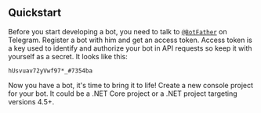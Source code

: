 ## Quickstart
Before you start developing a bot, you need to talk to [```@BotFather```](https://t.me/botfather)
on Telegram. Register a bot with him and get an access token.
Access token is a key used to identify and authorize your bot
in API requests so keep it with yourself as a secret. It looks like this: 
```
hUsvuav72yVwf97*_#7354ba
```
Now you have a bot, it's time to bring it to life! Create a new console
project for your bot. It could be a .NET Core project or a .NET project targeting versions 4.5+.
